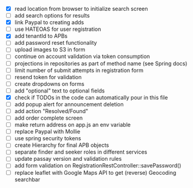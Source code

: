- [x] read location from browser to initialize search screen
- [ ] add search options for results
- [x] link Paypal to creating adds
- [ ] use HATEOAS for user registration
- [x] add tenantId to APBs
- [ ] add password reset functionality
- [ ] upload images to S3 in form
- [ ] continue on account validation via token consumption
- [ ] projections in repositories as part of method name (see Spring docs)
- [ ] limit number of submit attempts in registration form
- [ ] resend token for validation
- [ ] create dropdowns on forms
- [ ] add "optional" text to optional fields
- [x] check if TODOs in the code can automatically pour in this file
- [ ] add popup alert for announcement deletion
- [ ] add action "Resolved/Found"
- [ ] add order complete screen
- [ ] make return address on app.js an env variable
- [ ] replace Paypal with Mollie
- [ ] use spring security tokens
- [ ] create Hierarchy for final APB objects
- [ ] separate finder and seeker roles in different services
- [ ] update passay version and validation rules
- [ ] add form validation on RegistrationRestController::savePassword()
- [ ] replace leaflet with Google Maps API to get (reverse) Geocoding searchbar